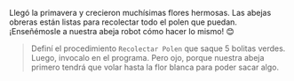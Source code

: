 <gs-attire
  attire-url="https://raw.githubusercontent.com/MumukiProject/mumuki-guia-gobstones-repeticion-simple-kids/master/assets/attires/config.json">
</gs-attire>
<gs-toolbox toolbox-url="https://raw.githubusercontent.com/MumukiProject/mumuki-guia-gobstones-repeticion-simple-kids/master/toolbox.xml"></gs-toolbox>

Llegó la primavera y crecieron muchísimas flores hermosas. Las abejas obreras están listas para recolectar todo el polen que puedan. ¡Enseñémosle a nuestra abeja robot  cómo hacer lo mismo! :blush: 

> Definí el procedimiento `Recolectar Polen` que saque 5 bolitas verdes. Luego, invocalo en el programa. Pero ojo, porque nuestra abeja primero tendrá que volar hasta la flor blanca para poder sacar algo.
